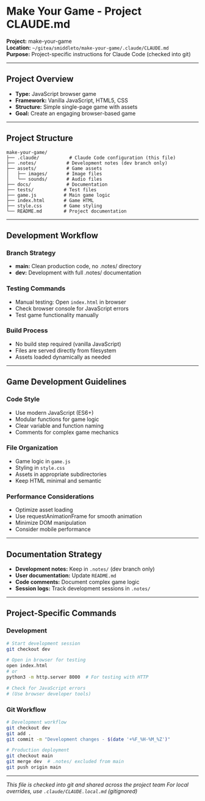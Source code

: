 # Make Your Game - Project CLAUDE.md

**Project:** make-your-game  
**Location:** `~/gitea/smiddleto/make-your-game/.claude/CLAUDE.md`  
**Purpose:** Project-specific instructions for Claude Code (checked into git)

----

## Project Overview

- **Type:** JavaScript browser game
- **Framework:** Vanilla JavaScript, HTML5, CSS
- **Structure:** Simple single-page game with assets
- **Goal:** Create an engaging browser-based game

----

## Project Structure

```
make-your-game/
├── .claude/           # Claude Code configuration (this file)
├── .notes/           # Development notes (dev branch only)
├── assets/           # Game assets
│   ├── images/       # Image files
│   └── sounds/       # Audio files  
├── docs/             # Documentation
├── tests/           # Test files
├── game.js          # Main game logic
├── index.html       # Game HTML
├── style.css        # Game styling
└── README.md        # Project documentation
```

----

## Development Workflow

### Branch Strategy
- **main:** Clean production code, no .notes/ directory
- **dev:** Development with full .notes/ documentation

### Testing Commands
- Manual testing: Open `index.html` in browser
- Check browser console for JavaScript errors
- Test game functionality manually

### Build Process
- No build step required (vanilla JavaScript)
- Files are served directly from filesystem
- Assets loaded dynamically as needed

----

## Game Development Guidelines

### Code Style
- Use modern JavaScript (ES6+)
- Modular functions for game logic
- Clear variable and function naming
- Comments for complex game mechanics

### File Organization
- Game logic in `game.js`
- Styling in `style.css` 
- Assets in appropriate subdirectories
- Keep HTML minimal and semantic

### Performance Considerations
- Optimize asset loading
- Use requestAnimationFrame for smooth animation
- Minimize DOM manipulation
- Consider mobile performance

----

## Documentation Strategy

- **Development notes:** Keep in `.notes/` (dev branch only)
- **User documentation:** Update `README.md`
- **Code comments:** Document complex game logic
- **Session logs:** Track development sessions in `.notes/`

----

## Project-Specific Commands

### Development
```bash
# Start development session
git checkout dev

# Open in browser for testing
open index.html
# or
python3 -m http.server 8000  # For testing with HTTP

# Check for JavaScript errors
# (Use browser developer tools)
```

### Git Workflow
```bash
# Development workflow
git checkout dev
git add .
git commit -m "Development changes - $(date '+%F_%H-%M_%Z')"

# Production deployment  
git checkout main
git merge dev  # .notes/ excluded from main
git push origin main
```

----

*This file is checked into git and shared across the project team*
*For local overrides, use `.claude/CLAUDE.local.md` (gitignored)*
